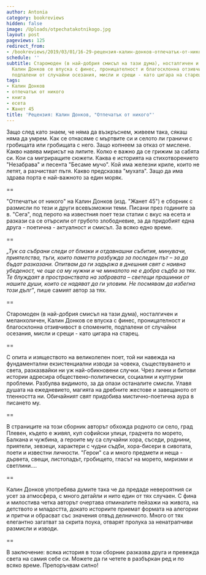 ```yaml
---
author: Antonia
category: bookreviews
hidden: false
image: /Uploads/otpechatakotnikogo.jpg
layout: post
pageviews: 125
redirect_from:
- /bookreviews/2019/03/01/16-29-рецензия-калин-донков-отпечатък-от-никого
schedule: ''
subtitle: Старомоден (в най-добрия смисъл на тази дума), носталгичен и меланхоличен,
  Калин Донков се впуска с финес, проницателност и благосклонна отзивчивост в спомените,
  подпалени от случайни осезания, мисли и срещи - като цигара на старец
tags:
- Калин Донков
- отпечатък от никого
- книга
- есета
- Жанет 45
title: 'Рецензия: Калин Донков, "Отпечатък от никого"'
---
```


Защо след като знаем, че няма да възкръснем, живеем така, сякаш няма да умрем. Как се отнасяме с мъртвите си и селото ли граничи с гробищата или гробищата с него. Защо копнеем за отказ от мислене. Какво навява мирисът на липите. Колко е важно да се грижим за сабята си. Кои са мигриращите сюжети. Каква е историята на стихотворението "Незабрава" и песента "Бесаме мучо". Кой има железни криле, които не летят, а разчистват пътя. Какво предсказва "мухата". Защо да има здрава порта е най-важното за един моряк. 

\==

"Отпечатък от никого" на Калин Донков (изд. "Жанет 45") е сборник с размисли по тези и други всевъзможни теми. Писани през годините за в. "Сега", под перото на известния поет тези статии с вкус на есета и разкази са се отърсили от грубото злободневие, за да придобият една друга - поетична - актуалност и смисъл. За всяко едно време.   

\==

_„Тук са събрани следи от близки и отдавнашни събития, минувачи, приятелства, тъги, които паметта разбужда за последен път – за да бъдат разказани. Опитвам да ги задържа в днешния свят с наивна убеденост, че още са му нужни и че миналото не е добра съдба за тях. Те блуждаят в пространствата на забравата – светещи прашинки от нашите души, които се надяват да ги уловим. Не посмявам да избегна този дълг"_, пише самият автор за тях. 

\==

Старомоден (в най-добрия смисъл на тази дума), носталгичен и меланхоличен, Калин Донков се впуска с финес, проницателност и благосклонна отзивчивост в спомените, подпалени от случайни осезания, мисли и срещи - като цигара на старец. 

\==

С опита и изяществото на великолепен поет, той ни навежда на фундаментални екзистенциални изводи за човека, съществуването и света, разказвайки ни уж най-обикновени случки. Чрез лични и битови истории адресира обществено-политически, социални и културни проблеми. Разбулва видимото, за да опази останалите смисли. Улавя душата на ежедневието, магията на дребните жестове и завещаното от тленността ни. Обичайният свят придобива мистично-поетична аура в писането му.

\==

В страниците на този сборник авторът обхожда родното си село, град Плевен, където е живял, куп софийски улици, градчета по морето, Балкана и чужбина, а героите му са случайни хора, съседи, роднини, приятели, зевзеци, характери с чудни съдби, хора-бисери в сивотата, поети и известни личности. "Герои" са и много предмети и неща - дървета, свещи, листопадът, гробището, гласът на морето, миризми и светлини....

\==

Калин Донков употребява думите така че да предаде невероятния си усет за атмосфера, с много детайли и нито един от тях случаен. С фина и милостива четка авторът очертава отминалите пейзажи на живота, на детството и младостта, докато историите приемат формата на алегории и притчи и обрасват със значения отвъд делничното. Много от тях елегантно загатват за скрита поука, отварят пролука за ненатрапчиви размисли и изводи. 

\==

В заключение: всяка история в този сборник разказва друга и превежда света на самия себе си. Можете да ги четете в разбъркан ред и по всяко време. Препоръчвам силно!